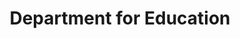 ---
schema: default
title: Department for Education
description: >-
  The Department for Education is responsible for children’s services and
  education, including higher and further education policy, apprenticeships and
  wider skills in England.
logo: >-
  https://oxopendata.github.io/jkan/img/FireShot Capture 140 - Department for
  Education - GOV.UK_ - https___www.gov.uk_government_orga.png
---